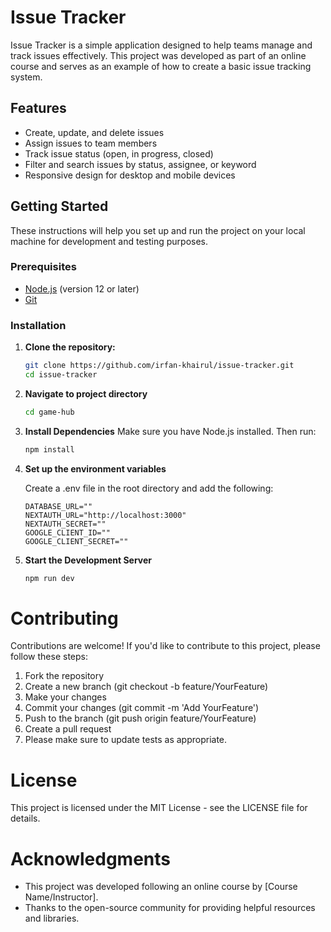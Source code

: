 # Issue Tracker

Issue Tracker is a simple application designed to help teams manage and track issues effectively. This project was developed as part of an online course and serves as an example of how to create a basic issue tracking system.

## Features

- Create, update, and delete issues
- Assign issues to team members
- Track issue status (open, in progress, closed)
- Filter and search issues by status, assignee, or keyword
- Responsive design for desktop and mobile devices

## Getting Started

These instructions will help you set up and run the project on your local machine for development and testing purposes.

### Prerequisites

- [Node.js](https://nodejs.org/) (version 12 or later)
- [Git](https://git-scm.com/)

### Installation

1. **Clone the repository:**

   ```bash
   git clone https://github.com/irfan-khairul/issue-tracker.git
   cd issue-tracker

2. **Navigate to project directory**

   ```bash
   cd game-hub
   
3. **Install Dependencies**
Make sure you have Node.js installed. Then run:

   ```bash
   npm install

4. **Set up the environment variables**

    Create a .env file in the root directory and add the following:
    ```plaintext
    DATABASE_URL=""
    NEXTAUTH_URL="http://localhost:3000"
    NEXTAUTH_SECRET=""
    GOOGLE_CLIENT_ID=""
    GOOGLE_CLIENT_SECRET=""
5. **Start the Development Server**

    ```bash
    npm run dev

# Contributing
Contributions are welcome! If you'd like to contribute to this project, please follow these steps:

1. Fork the repository
2. Create a new branch (git checkout -b feature/YourFeature)
3. Make your changes
4. Commit your changes (git commit -m 'Add YourFeature')
5. Push to the branch (git push origin feature/YourFeature)
6. Create a pull request
7. Please make sure to update tests as appropriate.

# License
This project is licensed under the MIT License - see the LICENSE file for details.

# Acknowledgments
- This project was developed following an online course by [Course Name/Instructor].
- Thanks to the open-source community for providing helpful resources and libraries.
